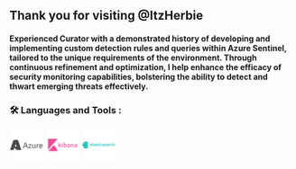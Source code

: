 ## Thank you for visiting @ItzHerbie
#### Experienced Curator with a demonstrated history of developing and implementing custom detection rules and queries within Azure Sentinel, tailored to the unique requirements of the environment. Through continuous refinement and optimization, I help enhance the efficacy of security monitoring capabilities, bolstering the ability to detect and thwart emerging threats effectively.

 
### :hammer_and_wrench: Languages and Tools :
<div>
  <img src="https://github.com/devicons/devicon/blob/master/icons/azure/azure-plain-wordmark.svg" title="Git" **alt="Git" width="60" height="60"/>
  <img src="https://github.com/devicons/devicon/blob/master/icons/kibana/kibana-plain-wordmark.svg" title="Git" **alt="Git" width="60" height="60"/>
  <img src="https://github.com/devicons/devicon/blob/master/icons/elasticsearch/elasticsearch-plain-wordmark.svg" title="Git" **alt="Git" width="60" height="60"/>
</div>
<!--
**ItzHerbie/ItzHerbie** is a ✨ _special_ ✨ repository because its `README.md` (this file) appears on your GitHub profile.

Here are some ideas to get you started:

- 🔭 I’m currently working on ...
- 🌱 I’m currently learning ...
- 👯 I’m looking to collaborate on ...
- 🤔 I’m looking for help with ...
- 💬 Ask me about ...
- 📫 How to reach me: ...
- 😄 Pronouns: ...
- ⚡ Fun fact: ...
-->
